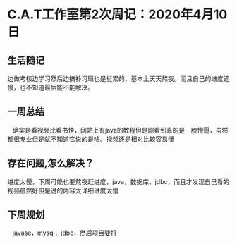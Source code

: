 # C.A.T工作室第2次周记：2020年4月10日

## 生活随记

​	边做考核边学习然后边搞补习班也是挺累的，基本上天天熬夜。而且自己的进度还慢，也不知道最后能不能解决。

## 一周总结

   确实是看视频比看书快，网站上有java的教程但是刚看到真的是一脸懵逼，虽然都很专业但是就不知道它说的是啥。视频还是相对比较容易懂

## 存在问题,怎么解决？

进度太慢，下周可能也要熬夜赶进度，java，数据库，jdbc，而且才发现自己看的视频虽然好但是说的内容太详细进度太慢

## 下周规划

   javase，mysql，jdbc，然后项目要打
